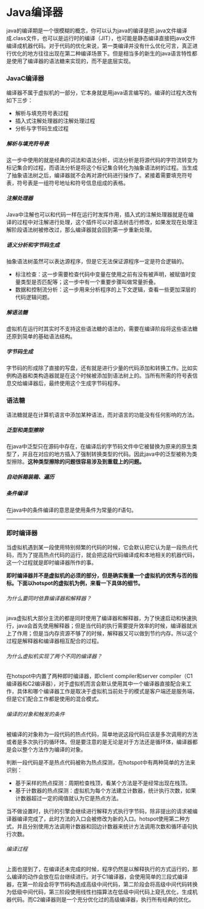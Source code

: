 # Java编译器

java的编译期是一个很模糊的概念，你可以认为java的编译是把.java文件编译成.class文件，也可以是运行时的编译（JIT），也可能是静态编译直接把java文件编译成机器代码。对于代码的优化来说，第一类编译并没有什么优化可言，真正进行优化的地方往往出现在第二种编译场景下。但是相当多的新生的java语言特性都是使用了编译器的语法糖来实现的，而不是底层实现。

### JavaC编译器

编译器不属于虚拟机的一部分，它本身就是用java语言编写的。编译的过程大改有如下三步：

* 解析与填充符号表过程
* 插入式注解处理器的注解处理过程
* 分析与字节码生成过程

##### 解析与填充符号表

这一步中使用的就是经典的词法和语法分析，词法分析是将源代码的字符流转变为标记集合的过程，而语法分析是将这个标记集合转化为抽象语法树的过程。当生成了抽象语法树之后，编译器就不会再对源代码进行操作了。紧接着需要填充符号表，符号表是一组符号地址和符号信息组成的表格。

##### 注解处理器

Java中注解也可以和代码一样在运行时发挥作用，插入式的注解处理器就是在编译的过程中对注解进行处理，这个插件可以对语法树击行修改，如果发现在处理注解阶段语法树被修改过，那么编译器就会回到第一步重新处理。

##### 语义分析和字节码生成

抽象语法树虽然可以表达源程序，但是它无法保证源程序一定是符合逻辑的。

* 标注检查：这一步需要检查代码中变量在使用之前有没有被声明，被赋值时变量类型是否匹配等；这一步中有一个重要步骤叫做常量折叠。
* 数据和控制流分析：这一步用来分析程序的上下文逻辑，查看一些更加深层的代码逻辑问题。

##### 解语法糖

虚拟机在运行时其实时不支持这些语法糖的语法的，需要在编译阶段将这些语法糖还原到简单的基础语法结构。

##### 字节码生成

字节码的形成除了直接的写盘，还有就是进行少量的代码添加和转换工作。比如实例构造器和类构造器就是在这个时候被添加到语法树上的。当所有所需的符号表信息交给编译器后，最终使用这个生成字节码程序。

### 语法糖

语法糖就是在计算机语言中添加某种语法，而对语言的功能没有任何影响的方法。

##### 泛型和类型擦除

在java中泛型只在源码中存在，在编译后的字节码文件中它被替换为原来的原生类型了，并且在对应的地方插入了强制转换类型的代码。因此java中的泛型被称为类型擦除。**这种类型擦除的问题很容易涉及到重载上的问题。**

##### 自动拆箱装箱、遍历

##### 条件编译

在java中的条件编译的意思是使用条件为常量的if语句。

---

### 即时编译器

当虚拟机遇到某一段使用特别频繁的代码的时候，它会默认把它认为是一段热点代码，而为了提高热点代码的运行，就会把这段代码编译成和本地相关的机器代码，这一个过程就是即时编译器所作的事。

**即时编译器并不是虚拟机的必须的部分，但是确实衡量一个虚拟机的优秀与否的指标。下面以hotspot的虚拟机为例，来看一下具体的细节。**

###### 为什么要同时依靠编译器和解释器？

java虚拟机大部分主流的都是同时使用了编译器和解释器，为了快速启动和快速执行，java会首先使用解释器；但是当代码的执行需要提升效率的时候，编译器就派上了作用；但是当内存资源不够了的时候，解释器又可以做到节约内存。所以这个过程是解释器和编译器相互配合的过程。

###### 为什么虚拟机实现了两个不同的编译器？

在hotspot中内置了两种即时编译器，即client compiler和server compiler（C1编译器和C2编译器），对于虚拟机而言会默认使用其中一个编译器直接配合来工作，具体和哪个编译器工作是取决于虚拟机当前处于的模式是客户端还是服务端，但是它们配合工作都是使用的混合模式。

###### 编译的对象和触发的条件

被编译的对象称为一段代码的热点代码，简单地说这段代码应该是多次调用的方法或者是多次执行的循环体。但是要注意的是无论是对于方法还是循环体，编译器都是会以整个方法作为编译的对象。

判断一段代码是不是热点代码被称为热点探测，在hotspot中有两种简单的方法来识别：

* 基于采样的热点探测：周期检查栈顶，看某个方法是不是经常出现在栈顶。
* 基于计数器的热点探测：虚拟机为每个方法建立计数器，统计执行次数，如果计数器超过一定的阈值就认为它是热点方法。

当不做设置时，执行的引擎会继续进行解释方式执行字节码，除非提出的请求被编译器编译完成了，此时方法的入口会被修改为新的入口。hotspot使用第二种方式，并且分别使用方法调用计数器和回边计数器来统计方法调用次数和循环语句执行次数。

###### 编译过程

上面也提到了，在编译还未完成的时候，程序仍然是以解释执行的方式运行的，那么编译的动作会放在后台继续进行。对于C1编译器，会使用简单的三段式编译器，在第一阶段会将字节码构造成高级中间代码，第二阶段会将高级中间代码转换为低级中间代码，第三阶段使用线性扫描算法在低级中间代码上窥孔优化，生成机器代码。而C2编译器则是一个充分优化过的高级编译器，执行所有经典的优化。
